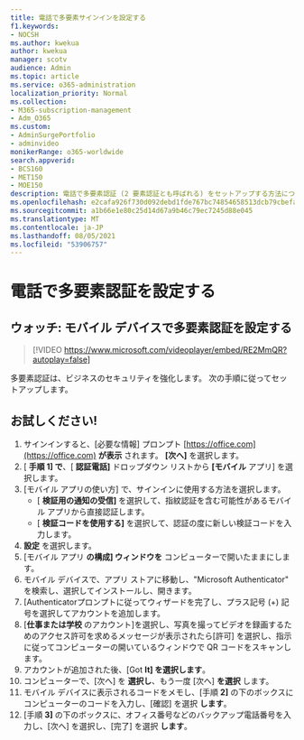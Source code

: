 ```yaml
---
title: 電話で多要素サインインを設定する
f1.keywords:
- NOCSH
ms.author: kwekua
author: kwekua
manager: scotv
audience: Admin
ms.topic: article
ms.service: o365-administration
localization_priority: Normal
ms.collection:
- M365-subscription-management
- Adm_O365
ms.custom:
- AdminSurgePortfolio
- adminvideo
monikerRange: o365-worldwide
search.appverid:
- BCS160
- MET150
- MOE150
description: 電話で多要素認証 (2 要素認証とも呼ばれる) をセットアップする方法について学習します。
ms.openlocfilehash: e2cafa926f730d092debd1fde767bc74854658513dcb79cbefa64f13a5a39446
ms.sourcegitcommit: a1b66e1e80c25d14d67a9b46c79ec7245d88e045
ms.translationtype: MT
ms.contentlocale: ja-JP
ms.lasthandoff: 08/05/2021
ms.locfileid: "53906757"
---
```

# <a name="set-up-multifactor-authentication-on-your-phone"></a>電話で多要素認証を設定する

## <a name="watch-set-up-multifactor-authentication-with-a-mobile-device"></a>ウォッチ: モバイル デバイスで多要素認証を設定する

> [!VIDEO https://www.microsoft.com/videoplayer/embed/RE2MmQR?autoplay=false]

多要素認証は、ビジネスのセキュリティを強化します。 次の手順に従ってセットアップします。

## <a name="try-it"></a>お試しください!

1. サインインすると、[必要な情報] プロンプト [https://office.com](https://office.com) **が表示** されます。 **[次へ]** を選択します。
1. [ **手順 1] で**、[ **認証電話]** ドロップダウン リストから **[モバイル** アプリ] を選択します。
1. [モバイル アプリの使い方] で、サインインに使用する方法を選択します。
    - [ **検証用の通知の受信]** を選択して、指紋認証を含む可能性があるモバイル アプリから直接認証します。
    - [ **検証コードを使用する]** を選択して、認証の度に新しい検証コードを入力します。
1. **設定** を選択します。
1. [モバイル アプリ **の構成] ウィンドウを** コンピューターで開いたままにします。
1. モバイル デバイスで、アプリ ストアに移動し、"Microsoft Authenticator" を検索し、選択してインストールし、開きます。
1. [Authenticatorプロンプトに従ってウィザードを完了し、プラス記号 (+) 記号を選択してアカウントを追加します。
1. [**仕事または学校** のアカウント]を選択し、写真を撮ってビデオを録画するためのアクセス許可を求めるメッセージが表示されたら[許可] を選択し、指示に従ってコンピューターの開いているウィンドウで QR コードをスキャンします。
1. アカウントが追加された後、[Got **It] を選択します**。
1. コンピューターで、[次へ] を **選択し**、もう一度 [次へ] **を選択** します。
1. モバイル デバイスに表示されるコードをメモし、[手順 **2]** の下のボックスにコンピューターのコードを入力し、[確認] を選択 **します**。
1. [手順 **3]** の下のボックスに、オフィス番号などのバックアップ電話番号を入力し、[次へ] を選択し、[完了] を選択 **します**。